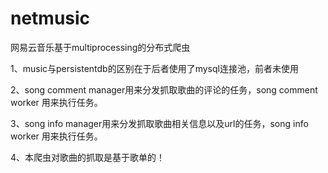 # netmusic

网易云音乐基于multiprocessing的分布式爬虫

1、music与persistentdb的区别在于后者使用了mysql连接池，前者未使用

2、song comment manager用来分发抓取歌曲的评论的任务，song comment worker 用来执行任务。

3、song info manager用来分发抓取歌曲相关信息以及url的任务，song info worker 用来执行任务。

4、本爬虫对歌曲的抓取是基于歌单的！

